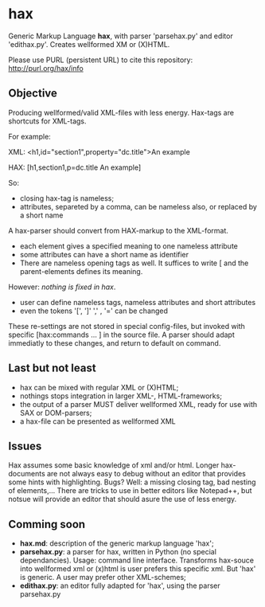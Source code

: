 # hax

Generic Markup Language **hax**, with parser 'parsehax.py' and editor 'edithax.py'. Creates wellformed XM or (X)HTML. 

Please use PURL (persistent URL) to cite this repository: http://purl.org/hax/info

## Objective

Producing wellformed/valid XML-files with less energy. Hax-tags are shortcuts for XML-tags. 

For example:

XML: <h1,id="section1",property="dc.title">An example</h1>

HAX: \[h1,section1,p=dc.title An example\]

So:
  - closing hax-tag is nameless;
  - attributes, separeted by a comma, can be nameless also, or replaced by a short name 

A hax-parser should convert from HAX-markup to the XML-format.

- each element gives a specified meaning to one nameless attribute
- some attributes can have a short name as identifier
- There are nameless opening tags as well. It suffices to write \[ and the parent-elements defines its meaning.

However: *nothing is fixed in hax*.

  - user can define nameless tags, nameless attributes and short attributes
  - even the tokens '\[', '\]' ',' , '=' can be changed
 
These re-settings are not stored in special config-files, but invoked with specific \[hax:commands ... \] in the
source file. A parser should adapt immediatly to these changes,  and return to default on command.

## Last but not least

- hax can be mixed with regular XML or (X)HTML;
- nothings stops integration in larger XML-, HTML-frameworks;
- the output of a parser MUST deliver wellformed XML, ready for use with SAX or DOM-parsers;
- a hax-file can be presented as wellformed XML

## Issues

Hax assumes some basic knowledge of xml and/or html. 
Longer hax-documents are not always easy to debug without an editor 
that provides some hints with highlighting. Bugs? Well: a missing closing tag, bad 
nesting of elements,...
There are tricks to use in better editors like Notepad++, but notsue will provide an editor that 
should asure the use of less energy.

## Comming soon

- **hax.md**: description of the generic markup language 'hax';
- **parsehax.py**: a parser for hax, written in Python (no special dependancies). Usage: command line interface.
  Transforms hax-souce into wellformed xml or (x)html is user prefers this specific xml. But 'hax' is generic.
  A user may prefer other XML-schemes;
- **edithax.py**: an editor fully adapted for 'hax', using the parser parsehax.py


   
